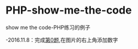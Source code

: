 # PHP-show-me-the-code
show me the code-PHP练习的例子

-2016.11.8：完成[第0题](https://github.com/oarecat/PHP-show-me-the-code/blob/master/PictureAddNum.php),在图片的右上角添加数字
